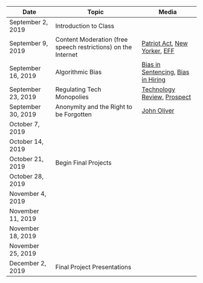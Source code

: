 |Date | Topic | Media|
|---	|---	|---	|
|September 2, 2019| Introduction to Class |   	|
|September 9, 2019| Content Moderation (free speech restrictions)  on the Internet| [Patriot Act](https://www.youtube.com/watch?v=5CQ5-NMzG8s), [New Yorker](https://www.newyorker.com/news/q-and-a/the-underworld-of-online-content-moderation), [EFF](https://www.eff.org/deeplinks/2019/04/content-moderation-broken-let-us-count-way)|
|September 16, 2019|Algorithmic Bias|[Bias in Sentencing](https://www.propublica.org/article/machine-bias-risk-assessments-in-criminal-sentencing), [Bias in Hiring](https://www.reuters.com/article/us-amazon-com-jobs-automation-insight/amazon-scraps-secret-ai-recruiting-tool-that-showed-bias-against-women-idUSKCN1MK08G)|
|September 23, 2019|Regulating Tech Monopolies|[Technology Review](https://www.technologyreview.com/s/613640/big-tech-monopoly-breakup-amazon-apple-facebook-google-regulation-policy/), [Prospect](https://prospect.org/article/how-regulate-tech-platforms)|
|September 30, 2019|Anonymity and the Right to be Forgotten|[John Oliver](https://www.youtube.com/watch?v=r-ERajkMXw0)|
|October 7, 2019|  |   	|
|October 14, 2019|  |   	|
|October 21, 2019|Begin Final Projects|   	|
|October 28, 2019|  |   	|
|November 4, 2019|  |   	|
|November 11, 2019|  |   	|
|November 18, 2019|  |   	|
|November 25, 2019|  |   	|
|December 2, 2019| Final Project Presentations|   	|
